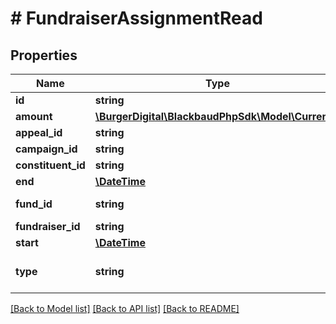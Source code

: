 # # FundraiserAssignmentRead

## Properties

Name | Type | Description | Notes
------------ | ------------- | ------------- | -------------
**id** | **string** | The immutable system record ID of the fundraiser assignment. | [optional]
**amount** | [**\BurgerDigital\BlackbaudPhpSdk\Model\Currency**](Currency.md) |  | [optional]
**appeal_id** | **string** | The immutable system record ID of the appeal the fundraiser should use to request gifts. | [optional]
**campaign_id** | **string** | The immutable system record ID of the campaign to apply resulting gifts to. | [optional]
**constituent_id** | **string** | The immutable system record ID of the constituent assigned to the fundraiser. | [optional]
**end** | [**\DateTime**](\DateTime.md) | The fundraiser assignment end date. Uses &lt;a href&#x3D;\&quot;https://tools.ietf.org/html/rfc3339\&quot;&gt;ISO-8601 format: &lt;/a&gt;&lt;i&gt;2017-05-17T00:00:00&lt;/i&gt;. | [optional]
**fund_id** | **string** | The immutable system record ID of the fund any resulting gifts should be applied to. If a restricted fund is selected, only campaigns and appeals associated with that fund may be selected. | [optional]
**fundraiser_id** | **string** | The immutable system record ID of the fundraiser. | [optional]
**start** | [**\DateTime**](\DateTime.md) | The fundraiser assignment start date. Uses &lt;a href&#x3D;\&quot;https://tools.ietf.org/html/rfc3339\&quot;&gt;ISO-8601 format: &lt;/a&gt;&lt;i&gt;2017-01-29T00:00:00&lt;/i&gt;. | [optional]
**type** | **string** | The type of fundraiser. Available values are the entries in the &lt;a href&#x3D;\&quot;https://developer.sky.blackbaud.com/docs/services/58bdd6c8d7dcde06046081d7/operations/5ad64755a9db9517f8d9767e\&quot;&gt;&lt;b&gt;Solicitor Type&lt;/b&gt;&lt;/a&gt; table. | [optional]

[[Back to Model list]](../../README.md#models) [[Back to API list]](../../README.md#endpoints) [[Back to README]](../../README.md)
